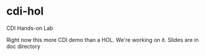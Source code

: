 cdi-hol
=======

CDI Hands-on Lab

Right now this more CDI demo than a HOL. We're working on it. Slides are in doc directory
